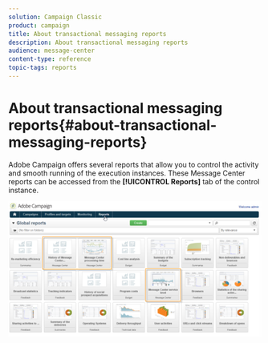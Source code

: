 ```yaml
---
solution: Campaign Classic
product: campaign
title: About transactional messaging reports
description: About transactional messaging reports
audience: message-center
content-type: reference
topic-tags: reports
---
```


# About transactional messaging reports{#about-transactional-messaging-reports}

Adobe Campaign offers several reports that allow you to control the activity and smooth running of the execution instances. These Message Center reports can be accessed from the **[!UICONTROL Reports]** tab of the control instance. 

![](assets/messagecenter_reporting_002.png)

